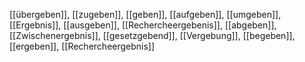 [[übergeben]], [[zugeben]], [[geben]], [[aufgeben]], [[umgeben]], [[Ergebnis]], [[ausgeben]], [[Rechercheergebenis]], [[abgeben]], [[Zwischenergebnis]], [[gesetzgebend]], [[Vergebung]], [[begeben]], [[ergeben]], [[Rechercheergebnis]]